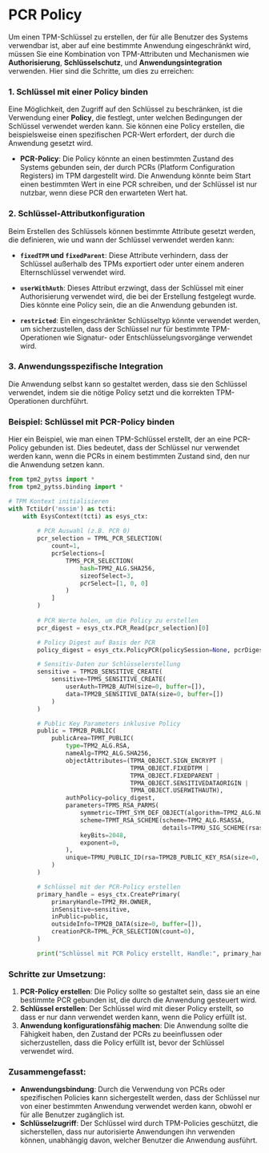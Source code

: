 # PCR Policy

Um einen TPM-Schlüssel zu erstellen, der für alle Benutzer des Systems verwendbar ist, aber auf eine bestimmte Anwendung eingeschränkt wird, müssen Sie eine Kombination von TPM-Attributen und Mechanismen wie **Authorisierung**, **Schlüsselschutz**, und **Anwendungsintegration** verwenden. Hier sind die Schritte, um dies zu erreichen:

### 1. **Schlüssel mit einer Policy binden**
Eine Möglichkeit, den Zugriff auf den Schlüssel zu beschränken, ist die Verwendung einer **Policy**, die festlegt, unter welchen Bedingungen der Schlüssel verwendet werden kann. Sie können eine Policy erstellen, die beispielsweise einen spezifischen PCR-Wert erfordert, der durch die Anwendung gesetzt wird.

- **PCR-Policy**: Die Policy könnte an einen bestimmten Zustand des Systems gebunden sein, der durch PCRs (Platform Configuration Registers) im TPM dargestellt wird. Die Anwendung könnte beim Start einen bestimmten Wert in eine PCR schreiben, und der Schlüssel ist nur nutzbar, wenn diese PCR den erwarteten Wert hat.

### 2. **Schlüssel-Attributkonfiguration**
Beim Erstellen des Schlüssels können bestimmte Attribute gesetzt werden, die definieren, wie und wann der Schlüssel verwendet werden kann:

- **`fixedTPM` und `fixedParent`**: Diese Attribute verhindern, dass der Schlüssel außerhalb des TPMs exportiert oder unter einem anderen Elternschlüssel verwendet wird.
  
- **`userWithAuth`**: Dieses Attribut erzwingt, dass der Schlüssel mit einer Authorisierung verwendet wird, die bei der Erstellung festgelegt wurde. Dies könnte eine Policy sein, die an die Anwendung gebunden ist.

- **`restricted`**: Ein eingeschränkter Schlüsseltyp könnte verwendet werden, um sicherzustellen, dass der Schlüssel nur für bestimmte TPM-Operationen wie Signatur- oder Entschlüsselungsvorgänge verwendet wird.

### 3. **Anwendungsspezifische Integration**
Die Anwendung selbst kann so gestaltet werden, dass sie den Schlüssel verwendet, indem sie die nötige Policy setzt und die korrekten TPM-Operationen durchführt.

### Beispiel: Schlüssel mit PCR-Policy binden

Hier ein Beispiel, wie man einen TPM-Schlüssel erstellt, der an eine PCR-Policy gebunden ist. Dies bedeutet, dass der Schlüssel nur verwendet werden kann, wenn die PCRs in einem bestimmten Zustand sind, den nur die Anwendung setzen kann.

```python
from tpm2_pytss import *
from tpm2_pytss.binding import *

# TPM Kontext initialisieren
with TctiLdr('mssim') as tcti:
    with EsysContext(tcti) as esys_ctx:
        
        # PCR Auswahl (z.B. PCR 0)
        pcr_selection = TPML_PCR_SELECTION(
            count=1,
            pcrSelections=[
                TPMS_PCR_SELECTION(
                    hash=TPM2_ALG.SHA256,
                    sizeofSelect=3,
                    pcrSelect=[1, 0, 0]
                )
            ]
        )
        
        # PCR Werte holen, um die Policy zu erstellen
        pcr_digest = esys_ctx.PCR_Read(pcr_selection)[0]

        # Policy Digest auf Basis der PCR
        policy_digest = esys_ctx.PolicyPCR(policySession=None, pcrDigest=pcr_digest, pcrs=pcr_selection)

        # Sensitiv-Daten zur Schlüsselerstellung
        sensitive = TPM2B_SENSITIVE_CREATE(
            sensitive=TPMS_SENSITIVE_CREATE(
                userAuth=TPM2B_AUTH(size=0, buffer=[]),
                data=TPM2B_SENSITIVE_DATA(size=0, buffer=[])
            )
        )

        # Public Key Parameters inklusive Policy
        public = TPM2B_PUBLIC(
            publicArea=TPMT_PUBLIC(
                type=TPM2_ALG.RSA,
                nameAlg=TPM2_ALG.SHA256,
                objectAttributes=(TPMA_OBJECT.SIGN_ENCRYPT |
                                  TPMA_OBJECT.FIXEDTPM |
                                  TPMA_OBJECT.FIXEDPARENT |
                                  TPMA_OBJECT.SENSITIVEDATAORIGIN |
                                  TPMA_OBJECT.USERWITHAUTH),
                authPolicy=policy_digest,
                parameters=TPMS_RSA_PARMS(
                    symmetric=TPMT_SYM_DEF_OBJECT(algorithm=TPM2_ALG.NULL),
                    scheme=TPMT_RSA_SCHEME(scheme=TPM2_ALG.RSASSA,
                                           details=TPMU_SIG_SCHEME(rsassa=TPMS_SIG_SCHEME_RSASSA(hashAlg=TPM2_ALG.SHA256))),
                    keyBits=2048,
                    exponent=0,
                ),
                unique=TPMU_PUBLIC_ID(rsa=TPM2B_PUBLIC_KEY_RSA(size=0, buffer=[]))
            )
        )

        # Schlüssel mit der PCR-Policy erstellen
        primary_handle = esys_ctx.CreatePrimary(
            primaryHandle=TPM2_RH.OWNER,
            inSensitive=sensitive,
            inPublic=public,
            outsideInfo=TPM2B_DATA(size=0, buffer=[]),
            creationPCR=TPML_PCR_SELECTION(count=0),
        )

        print("Schlüssel mit PCR Policy erstellt, Handle:", primary_handle)
```

### Schritte zur Umsetzung:
1. **PCR-Policy erstellen**: Die Policy sollte so gestaltet sein, dass sie an eine bestimmte PCR gebunden ist, die durch die Anwendung gesteuert wird.
2. **Schlüssel erstellen**: Der Schlüssel wird mit dieser Policy erstellt, so dass er nur dann verwendet werden kann, wenn die Policy erfüllt ist.
3. **Anwendung konfigurationsfähig machen**: Die Anwendung sollte die Fähigkeit haben, den Zustand der PCRs zu beeinflussen oder sicherzustellen, dass die Policy erfüllt ist, bevor der Schlüssel verwendet wird.

### Zusammengefasst:
- **Anwendungsbindung**: Durch die Verwendung von PCRs oder spezifischen Policies kann sichergestellt werden, dass der Schlüssel nur von einer bestimmten Anwendung verwendet werden kann, obwohl er für alle Benutzer zugänglich ist.
- **Schlüsselzugriff**: Der Schlüssel wird durch TPM-Policies geschützt, die sicherstellen, dass nur autorisierte Anwendungen ihn verwenden können, unabhängig davon, welcher Benutzer die Anwendung ausführt.